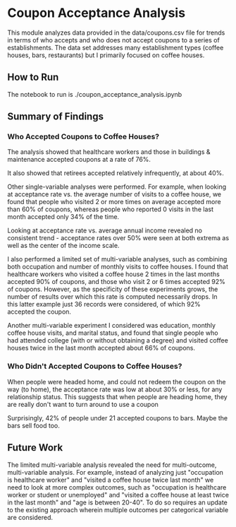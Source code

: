 # Coupon Acceptance Analysis
This module analyzes data provided in the data/coupons.csv file for trends in terms of who accepts and who does not accept coupons to a series of establishments. The data set addresses many establishment types (coffee houses, bars, restaurants) but I primarily focused on coffee houses.

## How to Run
The notebook to run is ./coupon_acceptance_analysis.ipynb

## Summary of Findings
### Who Accepted Coupons to Coffee Houses?
The analysis showed that healthcare workers and those in buildings & maintenance accepted coupons at a rate of 76%.

It also showed that retirees accepted relatively infrequently, at about 40%.

Other single-variable analyses were performed. For example, when looking at acceptance rate vs. the average number of visits to a coffee house, we found that people who visited 2 or more times on average accepted more than 60% of coupons, whereas people who reported 0 visits in the last month accepted only 34% of the time.

Looking at acceptance rate vs. average annual income revealed no consistent trend - acceptance rates over 50% were seen at both extrema as well as the center of the income scale.

I also performed a limited set of multi-variable analyses, such as combining both occupation and number of monthly visits to coffee houses. I found that healthcare workers who visited a coffee house 2 times in the last months accepted 90% of coupons, and those who visit 2 or 6 times accepted 92% of coupons. However, as the specificity of these experiments grows, the number of results over which this rate is computed necessarily drops. In this latter example just 36 records were considered, of which 92% accepted the coupon.

Another multi-variable experiment I considered was education, monthly coffee house visits, and marital status, and found that single people who had attended college (with or without obtaining a degree) and visited coffee houses twice in the last month accepted about 66% of coupons.

### Who Didn't Accepted Coupons to Coffee Houses?
When people were headed home, and could not redeem the coupon on the way (to home), the acceptance rate was low at about 30% or less, for any relationship status. This suggests that when people are heading home, they are really don't want to turn around to use a coupon

Surprisingly, 42% of people under 21 accepted coupons to bars. Maybe the bars sell food too.

## Future Work
The limited multi-variable analysis revealed the need for multi-outcome, multi-variable analysis. For example, instead of analyzing just "occupation is healthcare worker" and "visited a coffee house twice last month" we need to look at more complex outcomes, such as "occupation is healthcare worker or student or unemployed" and "visited a coffee house at least twice in the last month" and "age is between 20-40". To do so requires an update to the existing approach wherein multiple outcomes per categorical variable are considered.





